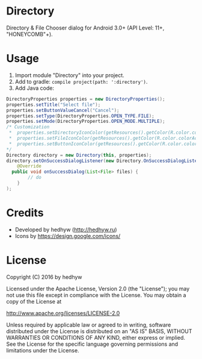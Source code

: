 # Directory
Directory &amp; File Chooser dialog for Android 3.0+ (API Level: 11+, "HONEYCOMB"+).

# Usage
1. Import module "Directory" into your project.
2. Add to gradle: `compile project(path: ':directory')`.
3. Add Java code:
```java
DirectoryProperties properties = new DirectoryProperties();
properties.setTitle("Select file");
properties.setButtonValueCancel("Cancel");
properties.setType(DirectoryProperties.OPEN_TYPE.FILE);
properties.setMode(DirectoryProperties.OPEN_MODE.MULTIPLE);
/* Customization
 *	properties.setDirectoryIconColor(getResources().getColor(R.color.colorPrimaryDark));
 *	properties.setFileIconColor(getResources().getColor(R.color.colorAccent));
 *	properties.setButtonIconColor(getResources().getColor(R.color.colorPrimary));
*/
Directory directory = new Directory(this, properties);
directory.setOnSuccessDialogListener(new Directory.OnSuccessDialogListener() {
	@Override
  public void onSuccessDialog(List<File> files) {
		// do
	}
);
```

# Credits
* Developed by hedhyw (http://hedhyw.ru)
* Icons by https://design.google.com/icons/

# License
Copyright (C) 2016 by hedhyw

Licensed under the Apache License, Version 2.0 (the "License");
you may not use this file except in compliance with the License.
You may obtain a copy of the License at

   http://www.apache.org/licenses/LICENSE-2.0

Unless required by applicable law or agreed to in writing, software
distributed under the License is distributed on an "AS IS" BASIS,
WITHOUT WARRANTIES OR CONDITIONS OF ANY KIND, either express or implied.
See the License for the specific language governing permissions and
limitations under the License.
